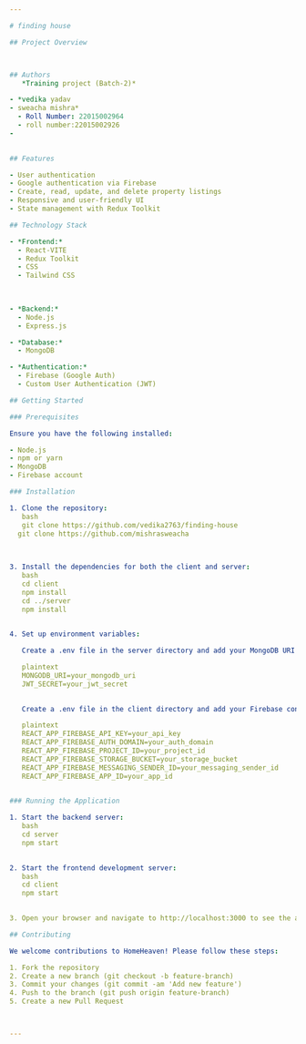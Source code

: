 ```yaml
---

# finding house

## Project Overview



## Authors
   *Training project (Batch-2)*

- *vedika yadav
- sweacha mishra*
  - Roll Number: 22015002964
  - roll number:22015002926
-
 

## Features

- User authentication 
- Google authentication via Firebase
- Create, read, update, and delete property listings
- Responsive and user-friendly UI
- State management with Redux Toolkit

## Technology Stack

- *Frontend:*
  - React-VITE
  - Redux Toolkit
  - CSS 
  - Tailwind CSS
  
  

- *Backend:*
  - Node.js
  - Express.js

- *Database:*
  - MongoDB

- *Authentication:*
  - Firebase (Google Auth)
  - Custom User Authentication (JWT)

## Getting Started

### Prerequisites

Ensure you have the following installed:

- Node.js
- npm or yarn
- MongoDB
- Firebase account

### Installation

1. Clone the repository:
   bash
   git clone https://github.com/vedika2763/finding-house
  git clone https://github.com/mishrasweacha
   
   

3. Install the dependencies for both the client and server:
   bash
   cd client
   npm install
   cd ../server
   npm install
   

4. Set up environment variables:

   Create a .env file in the server directory and add your MongoDB URI and JWT secret:

   plaintext
   MONGODB_URI=your_mongodb_uri
   JWT_SECRET=your_jwt_secret
   

   Create a .env file in the client directory and add your Firebase configuration:

   plaintext
   REACT_APP_FIREBASE_API_KEY=your_api_key
   REACT_APP_FIREBASE_AUTH_DOMAIN=your_auth_domain
   REACT_APP_FIREBASE_PROJECT_ID=your_project_id
   REACT_APP_FIREBASE_STORAGE_BUCKET=your_storage_bucket
   REACT_APP_FIREBASE_MESSAGING_SENDER_ID=your_messaging_sender_id
   REACT_APP_FIREBASE_APP_ID=your_app_id
   

### Running the Application

1. Start the backend server:
   bash
   cd server
   npm start
   

2. Start the frontend development server:
   bash
   cd client
   npm start
   

3. Open your browser and navigate to http://localhost:3000 to see the application in action.

## Contributing

We welcome contributions to HomeHeaven! Please follow these steps:

1. Fork the repository
2. Create a new branch (git checkout -b feature-branch)
3. Commit your changes (git commit -am 'Add new feature')
4. Push to the branch (git push origin feature-branch)
5. Create a new Pull Request



---
```


